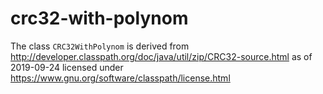 # crc32-with-polynom

The class `CRC32WithPolynom` is derived from http://developer.classpath.org/doc/java/util/zip/CRC32-source.html
as of 2019-09-24 licensed under https://www.gnu.org/software/classpath/license.html